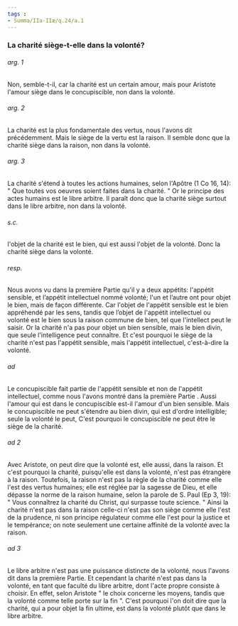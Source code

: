 ```yaml
---
tags : 
- Summa/IIa-IIæ/q.24/a.1
---
```


### La charité siège-t-elle dans la volonté?

###### arg. 1
Non, semble-t-il, car la charité est un certain amour, mais pour Aristote l'amour siège dans le concupiscible, non dans la volonté. 

###### arg. 2
La charité est la plus fondamentale des vertus, nous l'avons dit précédemment. Mais le siège de la vertu est la raison. Il semble donc que la charité siège dans la raison, non dans la volonté. 

###### arg. 3
La charité s'étend à toutes les actions humaines, selon l'Apôtre (1 Co 16, 14): " Que toutes vos oeuvres soient faites dans la charité. " Or le principe des actes humains est le libre arbitre. Il paraît donc que la charité siège surtout dans le libre arbitre, non dans la volonté. 

###### s.c.
l'objet de la charité est le bien, qui est aussi l'objet de la volonté. Donc la charité siège dans la volonté. 

###### resp.
Nous avons vu dans la première Partie qu'il y a deux appétits: l'appétit sensible, et l’appétit intellectuel nommé volonté; l'un et l’autre ont pour objet le bien, mais de façon différente. Car l'objet de l'appétit sensible est le bien appréhendé par les sens, tandis que l’objet de l'appétit intellectuel ou volonté est le bien sous la raison commune de bien, tel que l'intellect peut le saisir. Or la charité n'a pas pour objet un bien sensible, mais le bien divin, que seule l'intelligence peut connaître. Et c'est pourquoi le siège de la charité n'est pas l'appétit sensible, mais l'appétit intellectuel, c'est-à-dire la volonté. 

###### ad 
Le concupiscible fait partie de l'appétit sensible et non de l'appétit intellectuel, comme nous l'avons montré dans la première Partie . Aussi l'amour qui est dans le concupiscible est-il l'amour d'un bien sensible. Mais le concupiscible ne peut s'étendre au bien divin, qui est d'ordre intelligible; seule la volonté le peut, C'est pourquoi le concupiscible ne peut être le siège de la charité. 

###### ad 2
Avec Aristote, on peut dire que la volonté est, elle aussi, dans la raison. Et c'est pourquoi la charité, puisqu'elle est dans la volonté, n'est pas étrangère à la raison. Toutefois, la raison n'est pas la règle de la charité comme elle l'est des vertus humaines; elle est réglée par la sagesse de Dieu, et elle dépasse la norme de la raison humaine, selon la parole de S. Paul (Ep 3, 19): " Vous connaîtrez la charité du Christ, qui surpasse toute science. " Ainsi la charité n'est pas dans la raison celle-ci n'est pas son siège comme elle l'est de la prudence, ni son principe régulateur comme elle l'est pour la justice et le tempérance; on note seulement une certaine affinité de la volonté avec la raison. 

###### ad 3
Le libre arbitre n'est pas une puissance distincte de la volonté, nous l'avons dit dans la première Partie. Et cependant la charité n'est pas dans la volonté, en tant que faculté du libre arbitre, dont l'acte propre consiste à choisir. En effet, selon Aristote " le choix concerne les moyens, tandis que la volonté comme telle porte sur la fin ". C'est pourquoi l'on doit dire que la charité, qui a pour objet la fin ultime, est dans la volonté plutôt que dans le libre arbitre. 

